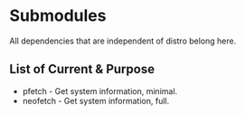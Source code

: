 Submodules
==========

All dependencies that are independent of distro belong here.

## List of Current & Purpose
* pfetch - Get system information, minimal.
* neofetch - Get system information, full.
